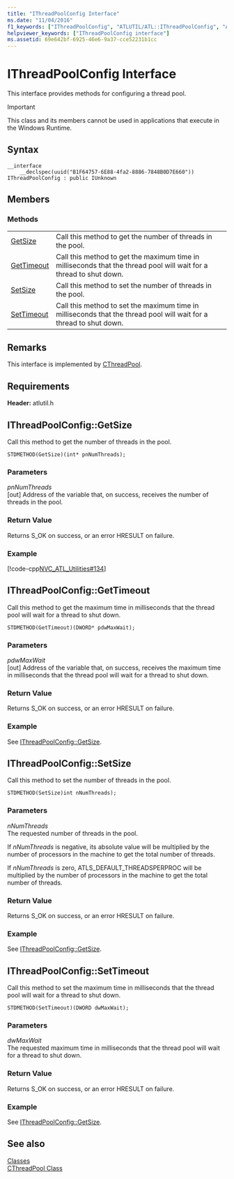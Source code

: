 ```yaml
---
title: "IThreadPoolConfig Interface"
ms.date: "11/04/2016"
f1_keywords: ["IThreadPoolConfig", "ATLUTIL/ATL::IThreadPoolConfig", "ATLUTIL/ATL::GetSize", "ATLUTIL/ATL::GetTimeout", "ATLUTIL/ATL::SetSize", "ATLUTIL/ATL::SetTimeout"]
helpviewer_keywords: ["IThreadPoolConfig interface"]
ms.assetid: 69e642bf-6925-46e6-9a37-cce52231b1cc
---
```

# IThreadPoolConfig Interface

This interface provides methods for configuring a thread pool.

> [!IMPORTANT]
>  This class and its members cannot be used in applications that execute in the Windows Runtime.

## Syntax

```
__interface
    __declspec(uuid("B1F64757-6E88-4fa2-8886-7848B0D7E660")) IThreadPoolConfig : public IUnknown
```

## Members

### Methods

|||
|-|-|
|[GetSize](#getsize)|Call this method to get the number of threads in the pool.|
|[GetTimeout](#gettimeout)|Call this method to get the maximum time in milliseconds that the thread pool will wait for a thread to shut down.|
|[SetSize](#setsize)|Call this method to set the number of threads in the pool.|
|[SetTimeout](#settimeout)|Call this method to set the maximum time in milliseconds that the thread pool will wait for a thread to shut down.|

## Remarks

This interface is implemented by [CThreadPool](../../atl/reference/cthreadpool-class.md).

## Requirements

**Header:** atlutil.h

## <a name="getsize"></a>  IThreadPoolConfig::GetSize

Call this method to get the number of threads in the pool.

```
STDMETHOD(GetSize)(int* pnNumThreads);
```

### Parameters

*pnNumThreads*<br/>
[out] Address of the variable that, on success, receives the number of threads in the pool.

### Return Value

Returns S_OK on success, or an error HRESULT on failure.

### Example

[!code-cpp[NVC_ATL_Utilities#134](../../atl/codesnippet/cpp/ithreadpoolconfig-interface_1.cpp)]

## <a name="gettimeout"></a>  IThreadPoolConfig::GetTimeout

Call this method to get the maximum time in milliseconds that the thread pool will wait for a thread to shut down.

```
STDMETHOD(GetTimeout)(DWORD* pdwMaxWait);
```

### Parameters

*pdwMaxWait*<br/>
[out] Address of the variable that, on success, receives the maximum time in milliseconds that the thread pool will wait for a thread to shut down.

### Return Value

Returns S_OK on success, or an error HRESULT on failure.

### Example

See [IThreadPoolConfig::GetSize](#getsize).

## <a name="setsize"></a>  IThreadPoolConfig::SetSize

Call this method to set the number of threads in the pool.

```
STDMETHOD(SetSize)int nNumThreads);
```

### Parameters

*nNumThreads*<br/>
The requested number of threads in the pool.

If *nNumThreads* is negative, its absolute value will be multiplied by the number of processors in the machine to get the total number of threads.

If *nNumThreads* is zero, ATLS_DEFAULT_THREADSPERPROC will be multiplied by the number of processors in the machine to get the total number of threads.

### Return Value

Returns S_OK on success, or an error HRESULT on failure.

### Example

See [IThreadPoolConfig::GetSize](#getsize).

## <a name="settimeout"></a>  IThreadPoolConfig::SetTimeout

Call this method to set the maximum time in milliseconds that the thread pool will wait for a thread to shut down.

```
STDMETHOD(SetTimeout)(DWORD dwMaxWait);
```

### Parameters

*dwMaxWait*<br/>
The requested maximum time in milliseconds that the thread pool will wait for a thread to shut down.

### Return Value

Returns S_OK on success, or an error HRESULT on failure.

### Example

See [IThreadPoolConfig::GetSize](#getsize).

## See also

[Classes](../../atl/reference/atl-classes.md)<br/>
[CThreadPool Class](../../atl/reference/cthreadpool-class.md)

